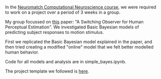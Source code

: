 In the [Neuromatch Computational Neuroscience course](https://neuromatch.io/computational-neuroscience-course/), we were required to work on a project over a period of 3 weeks in a group.

My group focussed on [this](https://www.cell.com/action/showPdf?pii=S0896-6273%2817%2931134-0) paper: "A Switching Observer for Human Perceptual
Estimation". We investigated Basic Bayesian models of predicting subject responses to motion stimulus.

First we replicated the Basic Bayesian model explained in the paper, and then tried creating a modified "online" model that we felt better modelled human behavior.

Code for all models and analysis are in simple_bayes.ipynb.

The project template we followed is [here](https://compneuro.neuromatch.io/projects/docs/project_templates.html#probing-the-dynamics-of-human-estimation-errors-in-a-bayesian-framework).
